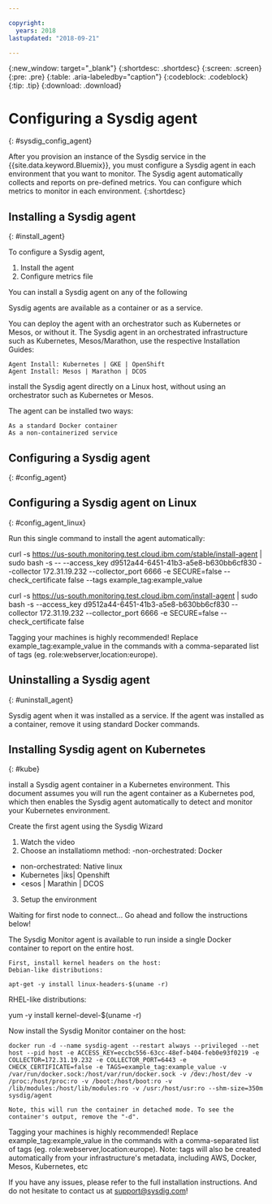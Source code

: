 ```yaml
---

copyright:
  years: 2018
lastupdated: "2018-09-21"

---
```


{:new_window: target="_blank"}
{:shortdesc: .shortdesc}
{:screen: .screen}
{:pre: .pre}
{:table: .aria-labeledby="caption"}
{:codeblock: .codeblock}
{:tip: .tip}
{:download: .download}

# Configuring a Sysdig agent
{: #sysdig_config_agent}

After you provision an instance of the Sysdig service in the {{site.data.keyword.Bluemix}}, you must configure a Sysdig agent in each environment that you want to monitor. The Sysdig agent automatically collects and reports on pre-defined metrics. You can configure which metrics to monitor in each environment.
{:shortdesc}


## Installing a Sysdig agent
{: #install_agent}

To configure a Sysdig agent, 

1. Install the agent
2. Configure metrics file


You can install a Sysdig agent on any of the following 

Sysdig agents are available as a container or as a service.

You can deploy the agent with an orchestrator such as Kubernetes or Mesos, or without it.
The Sysdig agent in an orchestrated infrastructure such as Kubernetes, Mesos/Marathon, use the respective Installation Guides: 

    Agent Install: Kubernetes | GKE | OpenShift
    Agent Install: Mesos | Marathon | DCOS

install the Sysdig agent directly on a Linux host, without using an orchestrator such as Kubernetes or Mesos.

The agent can be installed two ways: 

    As a standard Docker container 
    As a non-containerized service  

## Configuring a Sysdig agent
{: #config_agent}

## Configuring a Sysdig agent on Linux
{: #config_agent_linux}


 Run this single command to install the agent automatically:

curl -s https://us-south.monitoring.test.cloud.ibm.com/stable/install-agent | sudo bash -s -- --access_key d9512a44-6451-41b3-a5e8-b630bb6cf830 --collector 172.31.19.232 --collector_port 6666 -e SECURE=false --check_certificate false --tags example_tag:example_value

curl -s https://us-south.monitoring.test.cloud.ibm.com/install-agent | sudo bash -s --access_key d9512a44-6451-41b3-a5e8-b630bb6cf830 --collector 172.31.19.232 --collector_port 6666 -e SECURE=false --check_certificate false

Tagging your machines is highly recommended!
Replace example_tag:example_value in the commands with a comma-separated list of tags (eg. role:webserver,location:europe). 


## Uninstalling a Sysdig agent
{: #uninstall_agent}

Sysdig agent when it was installed as a service. If the agent was installed as a container, remove it using standard Docker commands.


## Installing Sysdig agent on Kubernetes
{: #kube}


 install a Sysdig agent container in a Kubernetes environment. This document assumes you will run the agent container as a Kubernetes pod, which then enables the Sysdig agent automatically to detect and monitor your Kubernetes environment. 



Create the first agent using the Sysdig Wizard

1. Watch the video
2. Choose an installatiomn method:
 -non-orchestrated: Docker
 - non-orchestrated: Native linux
 - Kubernetes |iks| Openshift
 - <esos | Marathin | DCOS

 3. Setup the environment

  Waiting for first node to connect... Go ahead and follow the instructions below!

The Sysdig Monitor agent is available to run inside a single Docker container to report on the entire host.

    First, install kernel headers on the host:
    Debian-like distributions:

    apt-get -y install linux-headers-$(uname -r)

RHEL-like distributions:

yum -y install kernel-devel-$(uname -r)

Now install the Sysdig Monitor container on the host:

    docker run -d --name sysdig-agent --restart always --privileged --net host --pid host -e ACCESS_KEY=eccbc556-63cc-48ef-b404-feb0e93f0219 -e COLLECTOR=172.31.19.232 -e COLLECTOR_PORT=6443 -e CHECK_CERTIFICATE=false -e TAGS=example_tag:example_value -v /var/run/docker.sock:/host/var/run/docker.sock -v /dev:/host/dev -v /proc:/host/proc:ro -v /boot:/host/boot:ro -v /lib/modules:/host/lib/modules:ro -v /usr:/host/usr:ro --shm-size=350m sysdig/agent

    Note, this will run the container in detached mode. To see the container's output, remove the "-d".

Tagging your machines is highly recommended!
Replace example_tag:example_value in the commands with a comma-separated list of tags (eg. role:webserver,location:europe).
Note: tags will also be created automatically from your infrastructure's metadata, including AWS, Docker, Mesos, Kubernetes, etc

If you have any issues, please refer to the full installation instructions.
And do not hesitate to contact us at support@sysdig.com!
